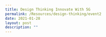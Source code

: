 ```yaml
---
title: Design Thinking Innovate With 5G
permalink: /Resources/design-thinking/event2
date: 2021-01-28
layout: post
description: ""
---
```



